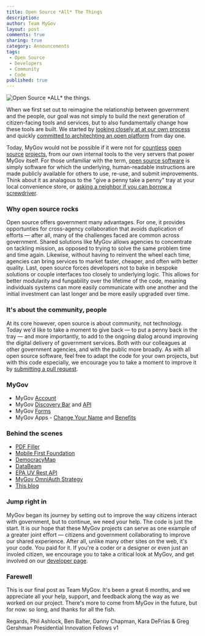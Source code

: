 ```yaml
---
title: Open Source *All* The Things
description:
author: Team MyGov
layout: post
comments: true
sharing: true
category: Announcements
tags:
 - Open Source
 - Developers
 - Community
 - Code
published: true
---
```


<div class="thumbright">
    <img src="http://presidential-innovation-fellows.github.com/mygov/images/content/open-source-all-the-things.png" alt="Open Source *ALL* the things." />
</div>

When we first set out to reimagine the relationship between government and the people, our goal was not simply to build the next generation of citizen-facing tools and services, but to also fundamentally change how these tools are built. We started by [looking closely at at our own process](http://presidential-innovation-fellows.github.com/mygov/2012/12/27/We-believe-Project-MyGov-principles/) and quickly [committed to architechting an open platform](http://presidential-innovation-fellows.github.com/mygov/2013/01/09/building-mygov-open-platform-pt1/) from day one.

Today, MyGov would not be possible if it were not for [countless](http://rubyonrails.org/) [open](http://jekyllrb.com/) [source](http://backbonejs.org/) [projects](http://coffeescript.org/), from our own internal tools to the very servers that power MyGov itself. For those unfamiliar with the term, [open source software](http://en.wikipedia.org/wiki/Open_source_software) is simply software for which the underlying, human-readable instructions are made publicly available for others to use, re-use, and submit improvements. Think about it as analagous to the "give a penny take a penny" tray at your local convenience store, or [asking a neighbor if you can borrow a screwdriver](http://www.whitehouse.gov/blog/2012/11/20/open-source-and-power-community).

### Why open source rocks

Open source offers government many advantages. For one, it provides opportunties for cross-agency collaboration that avoids duplication of efforts — after all, many of the challenges faced are common across government. Shared solutions like MyGov allows agencies to concentrate on tackling mission, as opposed to trying to solve the same problem time and time again. Likewise, without having to reinvent the wheel each time, agencies can bring services to market faster, cheaper, and often with better quality. Last, open source forces developers not to bake in bespoke solutions or couple interfaces too closely to underlying logic. This allows for better modularity and fungability over the lifetime of the code, meaning individuals systems can more easily communicate with one another and the initial investment can last longer and be more easily upgraded over time.

### It's about the community, people

At its core however, open source is about community, not technology. Today we'd like to take a moment to give back — to put a penny back in the tray — and more importantly, to add to the ongoing dialog around improving the digital delivery of government services. Both with our colleagues at other government agencies, and with the public more broadly. As with all open source software, feel free to adapt the code for your own projects, but with this code especially, we encourage you to take a moment to improve it by [submitting a pull request](https://help.github.com/articles/using-pull-requests).

### MyGov

* MyGov [Account](https://github.com/GSA-OCSIT/mygov-account)
* MyGov [Discovery Bar](https://github.com/GSA-OCSIT/mygov-bar) and [API](https://github.com/GSA-OCSIT/mygov-discovery)
* MyGov [Forms](https://github.com/GSA-OCSIT/mygov-forms)
* MyGov Apps - [Change Your Name](https://github.com/GSA-OCSIT/mygov-change-your-name) and [Benefits](https://github.com/GSA-OCSIT/benefits-mockup)

### Behind the scenes

* [PDF Filler](https://github.com/GSA-OCSIT/pdf-filler)
* [Mobile First Foundation](https://github.com/GSA-OCSIT/mygov-mobile-first-foundation)
* [DemocracyMap](https://github.com/GSA-OCSIT/democracymap-restserver)
* [DataBeam](https://github.com/GSA-OCSIT/DataBeam)
* [EPA UV Rest API](https://github.com/GSA-OCSIT/epa_uv_index)
* [MyGov OmniAuth Strategy](https://github.com/GSA-OCSIT/omniauth-mygov)
* [This blog](https://github.com/presidential-innovation-fellows/mygov)

### Jump right in

MyGov began its journey by setting out to improve the way citizens interact with government, but to continue, we need your help. The code is just the start. It is our hope that these MyGov projects can serve as one example of a greater joint effort — citizens and government collaborating to improve our shared experience. After all, unlike many other sites on the web, it's your code. You paid for it. If you're a coder or a designer or even just an involed citizen, we encourage you to take a critical look at MyGov, and get involved on our [developer page](http://my.usa.gov/developers).

### Farewell

This is our final post as Team MyGov. It's been a great 6 months, and we appreciate all your help, support, and feedback along the way as we worked on our project. There's more to come from MyGov in the future, but for now: so long, and thanks for all the fish.

Regards,
Phil Ashlock, Ben Balter, Danny Chapman, Kara DeFrias & Greg Gershman
Presidential Innovation Fellows v1